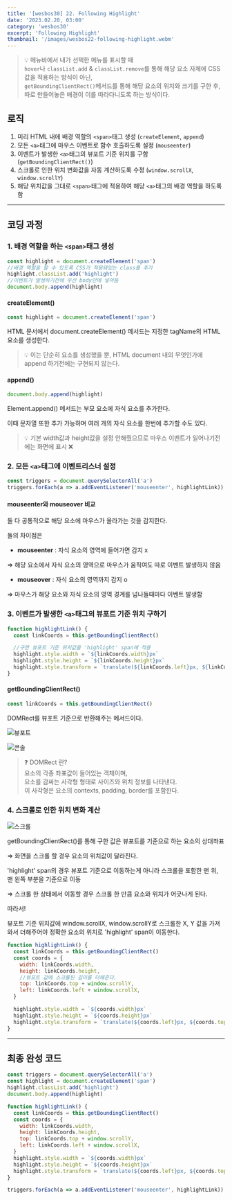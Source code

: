 ```yaml
---
title: '[wesbos30] 22. Following Highlight'
date: '2023.02.20, 03:00'
category: 'wesbos30'
excerpt: 'Following Highlight'
thumbnail: '/images/wesbos22-following-highlight.webm'
---
```


> 💡 메뉴바에서 내가 선택한 메뉴를 표시할 때</br>`hover`나 `classList.add` & `classList.remove`를 통해 해당 요소 자체에 CSS 값을 적용하는 방식이 아닌,</br>`getBoundingClientRect()`메서드를 통해 해당 요소의 위치와 크기를 구한 후, 따로 만들어놓은 배경이 이를 따라다니도록 하는 방식이다.

## 로직

1. 미리 HTML 내에 배경 역할의 `<span>`태그 생성 (`createElement`, `append`)
2. 모든 `<a>`태그에 마우스 이벤트로 함수 호출하도록 설정 (`mouseenter`)
3. 이벤트가 발생한 `<a>`태그의 뷰포트 기준 위치를 구함 (`getBoundingClientRect()`)
4. 스크롤로 인한 위치 변화값을 자동 계산하도록 수정 (`window.scrollX`, `window.scrollY`)
5. 해당 위치값을 그대로 `<span>`태그에 적용하여 해당 `<a>`태그의 배경 역할을 하도록 함

---

## 코딩 과정

### **1. 배경 역할을 하는 `<span>`태그 생성**

```jsx
const highlight = document.createElement('span')
//배경 역할을 할 수 있도록 CSS가 적용돼있는 class를 추가
highlight.classList.add('highlight')
//이벤트가 발생하기전에 우선 body안에 넣어둠
document.body.append(highlight)
```

#### createElement()

```jsx
const highlight = document.createElement('span')
```

HTML 문서에서 document.createElement() 메서드는 지정한 tagName의 HTML 요소를 생성한다.

> 💡 이는 단순히 요소를 생성했을 뿐, HTML document 내의 무엇인가에 append 하기전에는 구현되지 않는다.

#### append()

```jsx
document.body.append(highlight)
```

Element.append() 메서드는 부모 요소에 자식 요소를 추가한다.

이때 문자열 또한 추가 가능하며 여러 개의 자식 요소를 한번에 추가할 수도 있다.

> 💡 기본 width값과 height값을 설정 안해줬으므로 마우스 이벤트가 일어나기전에는 화면에 표시 ❌

### **2. 모든 `<a>`태그에 이벤트리스너 설정**

```jsx
const triggers = document.querySelectorAll('a')
triggers.forEach(a => a.addEventListener('mouseenter', highlightLink))
```

#### mouseenter와 mouseover 비교

둘 다 공통적으로 해당 요소에 마우스가 올라가는 것을 감지한다.

둘의 차이점은

- **mouseenter** : 자식 요소의 영역에 들어가면 감지 x

⇒ 해당 요소에서 자식 요소의 영역으로 마우스가 움직여도 따로 이벤트 발생하지 않음

- **mouseover** : 자식 요소의 영역까지 감지 o

⇒ 마우스가 해당 요소와 자식 요소의 영역 경계를 넘나들때마다 이벤트 발생함

### **3. 이벤트가 발생한 `<a>`태그의 뷰포트 기준 위치 구하기**

```jsx
function highlightLink() {
  const linkCoords = this.getBoundingClientRect()

  //구한 뷰포트 기준 위치값을 'highlight' span에 적용
  highlight.style.width = `${linkCoords.width}px`
  highlight.style.height = `${linkCoords.height}px`
  highlight.style.transform = `translate(${linkCoords.left}px, ${linkCoords.top}px)`
}
```

#### getBoundingClientRect()

```jsx
const linkCoords = this.getBoundingClientRect()
```

DOMRect를 뷰포트 기준으로 반환해주는 메서드이다.

![뷰포트](https://user-images.githubusercontent.com/87363422/156433934-09a1f878-ff34-4157-886c-7f2e70957ce5.png)

![콘솔](https://user-images.githubusercontent.com/87363422/156433974-daf4a612-baaa-498f-9c04-221fcb40ef66.png)

> ❓ DOMRect 란?</br>
> 요소의 각종 좌표값이 들어있는 객체이며,</br>
> 요소를 감싸는 사각형 형태로 사이즈와 위치 정보를 나타낸다.</br>
> 이 사각형은 요소의 contexts, padding, border를 포함한다.

### **4. 스크롤로 인한 위치 변화 계산**

![스크롤](https://user-images.githubusercontent.com/87363422/156433946-307efefb-4ed0-4a43-8c35-af0c642f69e0.png)

getBoundingClientRect()를 통해 구한 값은 뷰포트를 기준으로 하는 요소의 상대좌표

⇒ 화면을 스크롤 할 경우 요소의 위치값이 달라진다.

'highlight' span의 경우 뷰포트 기준으로 이동하는게 아니라 스크롤을 포함한 맨 위, 맨 왼쪽 부분을 기준으로 이동

⇒ 스크롤 한 상태에서 이동할 경우 스크롤 한 만큼 요소와 위치가 어긋나게 된다.

따라서!

뷰포트 기준 위치값에 window.scrollX, window.scrollY로 스크롤한 X, Y 값을 가져와서 더해주어야 정확한 요소의 위치로 'highlight' span이 이동한다.

```jsx
function highlightLink() {
  const linkCoords = this.getBoundingClientRect()
  const coords = {
    width: linkCoords.width,
    height: linkCoords.height,
    //뷰포트 값에 스크롤된 길이를 더해준다.
    top: linkCoords.top + window.scrollY,
    left: linkCoords.left + window.scrollX,
  }

  highlight.style.width = `${coords.width}px`
  highlight.style.height = `${coords.height}px`
  highlight.style.transform = `translate(${coords.left}px, ${coords.top}px)`
}
```

---

## 최종 완성 코드

```jsx
const triggers = document.querySelectorAll('a')
const highlight = document.createElement('span')
highlight.classList.add('highlight')
document.body.append(highlight)

function highlightLink() {
  const linkCoords = this.getBoundingClientRect()
  const coords = {
    width: linkCoords.width,
    height: linkCoords.height,
    top: linkCoords.top + window.scrollY,
    left: linkCoords.left + window.scrollX,
  }
  highlight.style.width = `${coords.width}px`
  highlight.style.height = `${coords.height}px`
  highlight.style.transform = `translate(${coords.left}px, ${coords.top}px)`
}

triggers.forEach(a => a.addEventListener('mouseenter', highlightLink))
```
